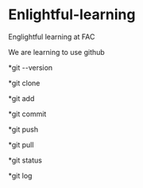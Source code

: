 # Enlightful-learning
Englightful learning at FAC

We are learning to use github

*git --version

*git clone

*git add

*git commit

*git push

*git pull

*git status

*git log